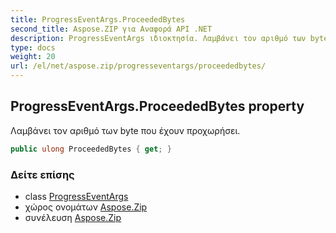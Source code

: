 ```yaml
---
title: ProgressEventArgs.ProceededBytes
second_title: Aspose.ZIP για Αναφορά API .NET
description: ProgressEventArgs ιδιοκτησία. Λαμβάνει τον αριθμό των byte που έχουν προχωρήσει.
type: docs
weight: 20
url: /el/net/aspose.zip/progresseventargs/proceededbytes/
---
```

## ProgressEventArgs.ProceededBytes property

Λαμβάνει τον αριθμό των byte που έχουν προχωρήσει.

```csharp
public ulong ProceededBytes { get; }
```

### Δείτε επίσης

* class [ProgressEventArgs](../)
* χώρος ονομάτων [Aspose.Zip](../../progresseventargs/)
* συνέλευση [Aspose.Zip](../../../)



